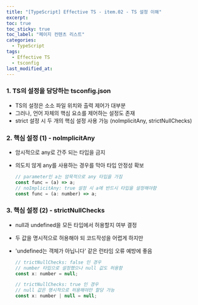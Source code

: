 ```yaml
---
title: "[TypeScript] Effective TS - item.02 - TS 설정 이해"
excerpt:
toc: true
toc_sticky: true
toc_label: "페이지 컨텐츠 리스트"
categories:
  - TypeScript
tags:
  - Effective TS
  - tsconfig
last_modified_at:
---
```


### **1. TS의 설정을 담당하는 tsconfig.json**

- TS의 설정은 소소 파일 위치와 출력 제어가 대부분
- 그러나, 언어 자체의 핵심 요소를 제어하는 설정도 존재
- strict 설정 시 두 개의 핵심 설정 사용 가능 (noImplicitAny, strictNullChecks)

### **2. 핵심 설정 (1) - noImplicitAny**

- 암시적으로 any로 간주 되는 타입을 금지
- 의도치 않게 any를 사용하는 경우를 막아 타입 안정성 확보

  ```javascript
  // parameter인 a는 암묵적으로 any 타입을 가짐
  const func = (a) => a;
  // noImplicitAny: true 설정 시 a에 반드시 타입을 설정해야함
  const func = (a: number) => a;
  ```

### **3. 핵심 설정 (2) - strictNullChecks**

- null과 undefined을 모든 타입에서 허용할지 여부 결정
- 두 값을 명시적으로 허용해야 되 코드작성을 어렵게 하지만
- 'undefined는 객체가 아닙니다' 같은 런타임 오류 예방에 좋음

  ```javascript
  // trictNullChecks: false 인 경우
  // number 타입으로 설정했으나 null 값도 허용함
  const x: number = null;

  // trictNullChecks: true 인 경우
  // null 값은 명시적으로 허용해야만 할당 가능
  const x: number | null = null;
  ```

